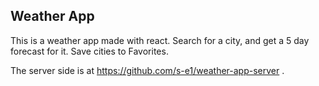 ## Weather App

This is a weather app made with react. 
Search for a city, and get a 5 day forecast for it.
Save cities to Favorites.

The server side is at https://github.com/s-e1/weather-app-server .

